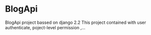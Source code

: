 # BlogApi
BlogApi project bassed on django 2.2
This project contained with user authenticate, poject-level permission ,...
